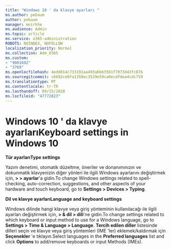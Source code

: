 ```yaml
---
title: "Windows 10 ' da klavye ayarları "
ms.author: pebaum
author: pebaum
manager: mnirkhe
ms.audience: Admin
ms.topic: article
ms.service: o365-administration
ROBOTS: NOINDEX, NOFOLLOW
localization_priority: Normal
ms.collection: Adm_O365
ms.custom:
- "9001692"
- "3769"
ms.openlocfilehash: 4edd014c733191aa493a6b63561f7073d43fc87b
ms.sourcegitcommit: c6692ce0fa1358ec3529e59ca0ecdfdea4cdc759
ms.translationtype: MT
ms.contentlocale: tr-TR
ms.lasthandoff: 09/15/2020
ms.locfileid: "47772823"
---
```

# <a name="keyboard-settings-in-windows-10"></a><span data-ttu-id="408ab-102">Windows 10 ' da klavye ayarları</span><span class="sxs-lookup"><span data-stu-id="408ab-102">Keyboard settings in Windows 10</span></span>

<span data-ttu-id="408ab-103">**Tür ayarları**</span><span class="sxs-lookup"><span data-stu-id="408ab-103">**Type settings**</span></span>

<span data-ttu-id="408ab-104">Yazım denetimi, otomatik düzeltme, öneriler ve donanımınızın ve dokunmatik klavyenizin diğer yönleri ile ilgili Windows ayarlarını değiştirmek için, **> > ayarlar**'a gidin.</span><span class="sxs-lookup"><span data-stu-id="408ab-104">To change Windows settings related to spell-checking, auto-correction, suggestions, and other aspects of your hardware and touch keyboard, go to **Settings > Devices > Typing**.</span></span> 

<span data-ttu-id="408ab-105">**Dil ve klavye ayarları**</span><span class="sxs-lookup"><span data-stu-id="408ab-105">**Language and keyboard settings**</span></span>

<span data-ttu-id="408ab-106">Windows dilinde hangi klavye veya giriş yönteminin kullanılacağı ile ilgili ayarları değiştirmek için, **> & dil > dili**'ne gidin.</span><span class="sxs-lookup"><span data-stu-id="408ab-106">To change settings related to which keyboard or input method to use for a Windows language, go to **Settings > Time & Language > Language**.</span></span> <span data-ttu-id="408ab-107">**Tercih edilen diller** listesinde dilleri seçin ve klavye veya giriş yöntemleri (IME 'ler) eklemek/kaldırmak için **Seçenekler** 'e tıklayın.</span><span class="sxs-lookup"><span data-stu-id="408ab-107">Select languages in the **Preferred languages** list and click **Options** to add/remove keyboards or input Methods (IMEs).</span></span>
